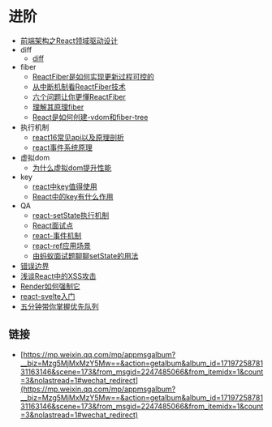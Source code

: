 # 进阶

- [前端架构之React领域驱动设计](./前端架构之React领域驱动设计.md)
- diff
  - [diff](./diff/diff.md)
- fiber
  - [ReactFiber是如何实现更新过程可控的](./fiber/ReactFiber是如何实现更新过程可控的.md)
  - [从中断机制看ReactFiber技术](./fiber/从中断机制看ReactFiber技术.md)
  - [六个问题让你更懂ReactFiber](./fiber/六个问题让你更懂ReactFiber.md)
  - [理解其原理fiber](./fiber/理解其原理fiber.md)
  - [React是如何创建-vdom和fiber-tree](./React是如何创建-vdom和fiber-tree.md)
- 执行机制
  - [react16常见api以及原理剖析](./react16常见api以及原理剖析.md)
  - [react事件系统原理](./react事件系统原理.md)
- 虚拟dom
  - [为什么虚拟dom提升性能](./dom/为什么虚拟dom提升性能.md)
- key
  - [react中key值得使用](./keys/react中key值得使用.md)
  - [React中的key有什么作用](./keys/React中的key有什么作用.md)
- QA
  - [react-setState执行机制](./qa/react-setState执行机制.md)
  - [React面试点](./qa/React面试点.md)
  - [react-事件机制](./qa/react-事件机制.md)
  - [react-ref应用场景](./qa/react-ref应用场景.md)
  - [由蚂蚁面试题聊聊setState的用法](./qa/由蚂蚁面试题聊聊setState的用法.md)
- [错误边界](./错误边界.md)
- [浅谈React中的XSS攻击](./浅谈React中的XSS攻击.md)
- [Render如何强制它](./Render如何强制它.md)
- [react-svelte入门](./react-svelte入门.md)
- [五分钟带你掌握优先队列](./五分钟带你掌握优先队列.md)

## 链接

+ [https://mp.weixin.qq.com/mp/appmsgalbum?__biz=Mzg5MjMxMzY5Mw==&action=getalbum&album_id=1719725878131163146&scene=173&from_msgid=2247485066&from_itemidx=1&count=3&nolastread=1#wechat_redirect](https://mp.weixin.qq.com/mp/appmsgalbum?__biz=Mzg5MjMxMzY5Mw==&action=getalbum&album_id=1719725878131163146&scene=173&from_msgid=2247485066&from_itemidx=1&count=3&nolastread=1#wechat_redirect)

